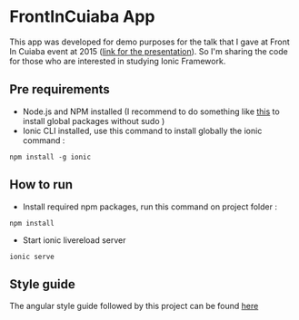 # FrontInCuiaba App
This app was developed for demo purposes for the talk that I gave at Front In Cuiaba event at 2015 ([link for the presentation](alvarowolfx.github.io/ionic-present)). So I'm sharing the code for those who are interested in studying Ionic Framework.

## Pre requirements
- Node.js and NPM installed (I recommend to do something like [this](https://github.com/sindresorhus/guides/blob/master/npm-global-without-sudo.md) to install global packages without sudo )
- Ionic CLI installed, use this command to install globally the ionic command :
```shell
npm install -g ionic
```

## How to run
- Install required npm packages, run this command on project folder :
```shell
npm install
```
- Start ionic livereload server
```shell
ionic serve
```

## Style guide
The angular style guide followed by this project can be found [here](https://github.com/johnpapa/angular-styleguide)



